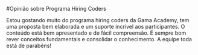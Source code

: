 #Opinião sobre Programa Hiring Coders

Estou gostando muito do programa hiring coders da Gama Academy, tem uma proposta bem elaborada e um suporte incrível aos participantes. O conteúdo está bem apresentado e de fácil compreensão. É sempre bom rever conceitos fundamentais e consolidar o conhecimento. A equipe toda está de parabéns! 